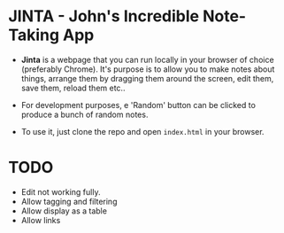 # JINTA - John's Incredible Note-Taking App

- **Jinta** is a webpage that you can run locally in your browser of choice (preferably Chrome).   It's purpose is to allow you to make notes about things, arrange them by dragging them around the screen, edit them, save them, reload them etc..
- For development purposes, e 'Random' button can be clicked to produce a bunch of random notes.

- To use it, just clone the repo and open `index.html` in your browser.

# TODO

- Edit not working fully.
- Allow tagging and filtering
- Allow display as a table
- Allow links

